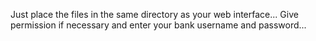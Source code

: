 Just place the files in the same directory as your web interface... Give permission if necessary and enter your bank username and password...
